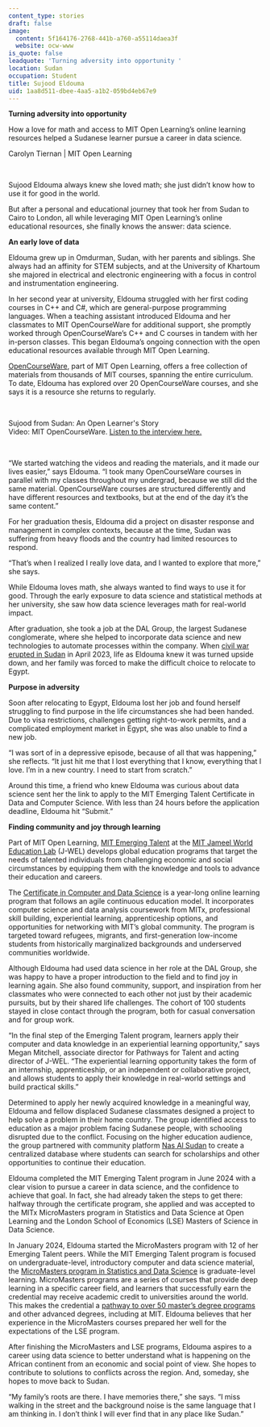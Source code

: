 ```yaml
---
content_type: stories
draft: false
image:
  content: 5f164176-2768-441b-a760-a55114daea3f
  website: ocw-www
is_quote: false
leadquote: 'Turning adversity into opportunity '
location: Sudan
occupation: Student
title: Sujood Eldouma
uid: 1aa8d511-dbee-4aa5-a1b2-059bd4eb67e9
---
```

**Turning adversity into opportunity**

How a love for math and access to MIT Open Learning’s online learning resources helped a Sudanese learner pursue a career in data science.

Carolyn Tiernan | MIT Open Learning

 

Sujood Eldouma always knew she loved math; she just didn’t know how to use it for good in the world. 

But after a personal and educational journey that took her from Sudan to Cairo to London, all while leveraging MIT Open Learning’s online educational resources, she finally knows the answer: data science.

**An early love of data**

Eldouma grew up in Omdurman, Sudan, with her parents and siblings. She always had an affinity for STEM subjects, and at the University of Khartoum she majored in electrical and electronic engineering with a focus in control and instrumentation engineering.

In her second year at university, Eldouma struggled with her first coding courses in C++ and C#, which are general-purpose programming languages. When a teaching assistant introduced Eldouma and her classmates to MIT OpenCourseWare for additional support, she promptly worked through OpenCourseWare’s C++ and C courses in tandem with her in-person classes. This began Eldouma’s ongoing connection with the open educational resources available through MIT Open Learning.

[OpenCourseWare](https://ocw.mit.edu/), part of MIT Open Learning, offers a free collection of materials from thousands of MIT courses, spanning the entire curriculum. To date, Eldouma has explored over 20 OpenCourseWare courses, and she says it is a resource she returns to regularly.

 

Sujood from Sudan: An Open Learner's Story    
Video: MIT OpenCourseWare. [Listen to the interview here.](https://youtu.be/vPSWNkZ_WX0?si=gdZOPuVJCW9pAsrQ)

 

“We started watching the videos and reading the materials, and it made our lives easier,” says Eldouma. “I took many OpenCourseWare courses in parallel with my classes throughout my undergrad, because we still did the same material. OpenCourseWare courses are structured differently and have different resources and textbooks, but at the end of the day it’s the same content.”

For her graduation thesis, Eldouma did a project on disaster response and management in complex contexts, because at the time, Sudan was suffering from heavy floods and the country had limited resources to respond.

“That’s when I realized I really love data, and I wanted to explore that more,” she says.

While Eldouma loves math, she always wanted to find ways to use it for good. Through the early exposure to data science and statistical methods at her university, she saw how data science leverages math for real-world impact.

After graduation, she took a job at the DAL Group, the largest Sudanese conglomerate, where she helped to incorporate data science and new technologies to automate processes within the company. When [civil war erupted in Sudan](https://www.cfr.org/global-conflict-tracker/conflict/power-struggle-sudan) in April 2023, life as Eldouma knew it was turned upside down, and her family was forced to make the difficult choice to relocate to Egypt.

**Purpose in adversity**

Soon after relocating to Egypt, Eldouma lost her job and found herself struggling to find purpose in the life circumstances she had been handed. Due to visa restrictions, challenges getting right-to-work permits, and a complicated employment market in Egypt, she was also unable to find a new job.

“I was sort of in a depressive episode, because of all that was happening,” she reflects. “It just hit me that I lost everything that I know, everything that I love. I’m in a new country. I need to start from scratch.”

Around this time, a friend who knew Eldouma was curious about data science sent her the link to apply to the MIT Emerging Talent Certificate in Data and Computer Science. With less than 24 hours before the application deadline, Eldouma hit “Submit.”

**Finding community and joy through learning**

Part of MIT Open Learning, [MIT Emerging Talent](https://emergingtalent.mit.edu/) at the [MIT Jameel World Education Lab](https://www.jwel.mit.edu/) (J-WEL) develops global education programs that target the needs of talented individuals from challenging economic and social circumstances by equipping them with the knowledge and tools to advance their education and careers.

The [Certificate in Computer and Data Science](https://emergingtalent.mit.edu/about-us/) is a year-long online learning program that follows an agile continuous education model. It incorporates computer science and data analysis coursework from MITx, professional skill building, experiential learning, apprenticeship options, and opportunities for networking with MIT’s global community. The program is targeted toward refugees, migrants, and first-generation low-income students from historically marginalized backgrounds and underserved communities worldwide.

Although Eldouma had used data science in her role at the DAL Group, she was happy to have a proper introduction to the field and to find joy in learning again. She also found community, support, and inspiration from her classmates who were connected to each other not just by their academic pursuits, but by their shared life challenges. The cohort of 100 students stayed in close contact through the program, both for casual conversation and for group work.

“In the final step of the Emerging Talent program, learners apply their computer and data knowledge in an experiential learning opportunity,” says Megan Mitchell, associate director for Pathways for Talent and acting director of J-WEL. “The experiential learning opportunity takes the form of an internship, apprenticeship, or an independent or collaborative project, and allows students to apply their knowledge in real-world settings and build practical skills.”

Determined to apply her newly acquired knowledge in a meaningful way, Eldouma and fellow displaced Sudanese classmates designed a project to help solve a problem in their home country. The group identified access to education as a major problem facing Sudanese people, with schooling disrupted due to the conflict. Focusing on the higher education audience, the group partnered with community platform [Nas Al Sudan](https://www.nasalsudan.com/) to create a centralized database where students can search for scholarships and other opportunities to continue their education.

Eldouma completed the MIT Emerging Talent program in June 2024 with a clear vision to pursue a career in data science, and the confidence to achieve that goal. In fact, she had already taken the steps to get there: halfway through the certificate program, she applied and was accepted to the MITx MicroMasters program in Statistics and Data Science at Open Learning and the London School of Economics (LSE) Masters of Science in Data Science.

In January 2024, Eldouma started the MicroMasters program with 12 of her Emerging Talent peers. While the MIT Emerging Talent program is focused on undergraduate-level, introductory computer and data science material, the [MicroMasters program in Statistics and Data Science](https://micromasters.mit.edu/ds/) is graduate-level learning. MicroMasters programs are a series of courses that provide deep learning in a specific career field, and learners that successfully earn the credential may receive academic credit to universities around the world. This makes the credential a [pathway to over 50 master’s degree programs](https://micromasters.mit.edu/ds/pathways-graduate-programs/) and other advanced degrees, including at MIT. Eldouma believes that her experience in the MicroMasters courses prepared her well for the expectations of the LSE program.

After finishing the MicroMasters and LSE programs, Eldouma aspires to a career using data science to better understand what is happening on the African continent from an economic and social point of view. She hopes to contribute to solutions to conflicts across the region. And, someday, she hopes to move back to Sudan.

“My family’s roots are there. I have memories there,” she says. “I miss walking in the street and the background noise is the same language that I am thinking in. I don’t think I will ever find that in any place like Sudan.”